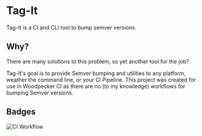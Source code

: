 # Tag-It

Tag-It is a CI and CLI tool to bump semver versions.

## Why?

There are many solutions to this problem, so yet another tool for the job?

Tag-It's goal is to provide Semver bumping and utilities to any platform, weather the command line, or your CI Pipeline. This project was created for use in Woodpecker CI as there are no (to my knowledge) workflows for bumping Semver versions.

## Badges

![CI Workflow](https://github.com/pyscripter99/tag-it/actions/workflows/ci.yml/badge.svg)
